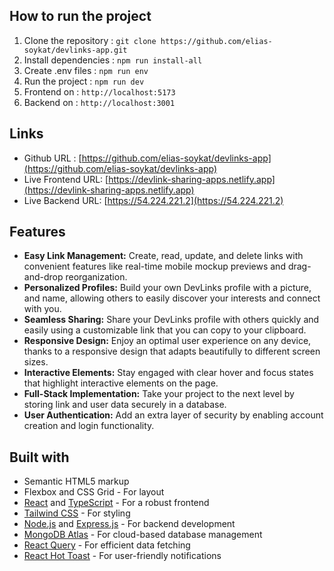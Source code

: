 ## How to run the project

1. Clone the repository : `git clone https://github.com/elias-soykat/devlinks-app.git`
2. Install dependencies : `npm run install-all`
3. Create .env files : `npm run env`
4. Run the project : `npm run dev`
5. Frontend on : `http://localhost:5173`
6. Backend on : `http://localhost:3001`

## Links

- Github URL : [https://github.com/elias-soykat/devlinks-app](https://github.com/elias-soykat/devlinks-app)
- Live Frontend URL: [https://devlink-sharing-apps.netlify.app](https://devlink-sharing-apps.netlify.app)
- Live Backend URL: [https://54.224.221.2](https://54.224.221.2)

## Features

- **Easy Link Management:** Create, read, update, and delete links with convenient features like real-time mobile mockup previews and drag-and-drop reorganization.
- **Personalized Profiles:** Build your own DevLinks profile with a picture, and name, allowing others to easily discover your interests and connect with you.
- **Seamless Sharing:** Share your DevLinks profile with others quickly and easily using a customizable link that you can copy to your clipboard.
- **Responsive Design:** Enjoy an optimal user experience on any device, thanks to a responsive design that adapts beautifully to different screen sizes.
- **Interactive Elements:** Stay engaged with clear hover and focus states that highlight interactive elements on the page.
- **Full-Stack Implementation:** Take your project to the next level by storing link and user data securely in a database.
- **User Authentication:** Add an extra layer of security by enabling account creation and login functionality.

## Built with

- Semantic HTML5 markup
- Flexbox and CSS Grid - For layout
- [React](https://reactjs.org/) and [TypeScript](https://www.typescriptlang.org/) - For a robust frontend
- [Tailwind CSS](https://tailwindcss.com/) - For styling
- [Node.js](https://nodejs.org/) and [Express.js](https://expressjs.com/) - For backend development
- [MongoDB Atlas](https://www.mongodb.com/atlas/database) - For cloud-based database management
- [React Query](https://react-query.tanstack.com/) - For efficient data fetching
- [React Hot Toast](https://react-hot-toast.com/) - For user-friendly notifications
